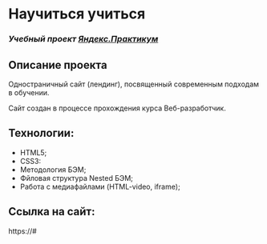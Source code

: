 # Научиться учиться
### *Учебный проект [Яндекс.Практикум](https://practicum.yandex.ru/web/)*

## Описание проекта
Одностраничный сайт (лендинг), посвященный современным подходам в обучении.

Сайт создан в процессе прохождения курса Веб-разработчик.

## Технологии:
- HTML5;
- CSS3:
- Методология БЭМ;
- Фйловая структура Nested БЭМ;
- Работа с медиафайлами (HTML-video, iframe);


## Ссылка на сайт:
https://#
